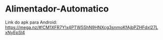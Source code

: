 # Alimentador-Automatico

Link do apk para Android: https://mega.nz/#!CM1XFR7Y!x4PTW5ShN9HNXcg3snmoKfAjbPZHFdxl27LxNyEpSl4
